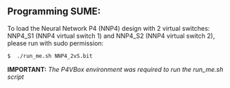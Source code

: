 ## Programming SUME:

To load the Neural Network P4 (NNP4) design with 2 virtual switches: NNP4_S1 (NNP4 virtual switch 1) and NNP4_S2 (NNP4 virtual switch 2), please run with sudo permission:

```sh
$  ./run_me.sh NNP4_2vS.bit
```

**IMPORTANT:** *The P4VBox environment was required to run the run_me.sh script*
